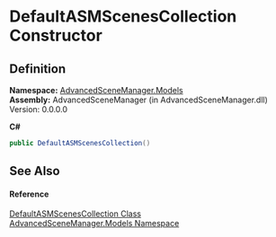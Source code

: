 # DefaultASMScenesCollection Constructor




## Definition
**Namespace:** <a href="N_AdvancedSceneManager_Models.md">AdvancedSceneManager.Models</a>  
**Assembly:** AdvancedSceneManager (in AdvancedSceneManager.dll) Version: 0.0.0.0

**C#**
``` C#
public DefaultASMScenesCollection()
```



## See Also


#### Reference
<a href="T_AdvancedSceneManager_Models_DefaultASMScenesCollection.md">DefaultASMScenesCollection Class</a>  
<a href="N_AdvancedSceneManager_Models.md">AdvancedSceneManager.Models Namespace</a>  
